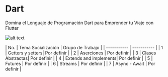 # Dart
Domina el Lenguaje de Programación Dart para Emprender tu Viaje con Flutter

![alt text](https://upload.wikimedia.org/wikipedia/commons/thumb/f/fe/Dart_programming_language_logo.svg/2560px-Dart_programming_language_logo.svg.png)

| No. | Tema Socialización | Grupo de Trabajo |
| ----------- | ----------- |
| 1 | Getters y setters| Por definir |
| 2 | Aserciones	| Por definir |
| 3 | Clases Abstractas| Por definir |
| 4 | Extends and implements| Por definir |
| 5 | Futures	| Por definir |
| 6 | Streams	| Por definir |
| 7 | Async - Await	| Por definir |
